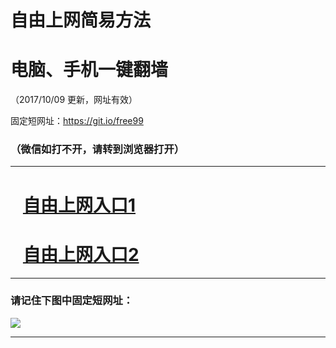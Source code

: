 ﻿# 自由上网简易方法

# 电脑、手机一键翻墙

（2017/10/09 更新，网址有效）

固定短网址：https://git.io/free99

### （微信如打不开，请转到浏览器打开）


***





# &nbsp;&nbsp; <a href="http://ft71617836.fwq-tz-1001.info/fwqtz01.html?t=10090019755 " target="_blank">自由上网入口1</a>
# &nbsp;&nbsp; <a href="http://ft1784226826.fwq-tz-1002.info/fwqtz02.html?t=100900130842 " target="_blank">自由上网入口2</a>
***

### 请记住下图中固定短网址：

<img src="https://s3-us-west-2.amazonaws.com/fwq-1001/yjfq-20170905okok.png" /> 


***

